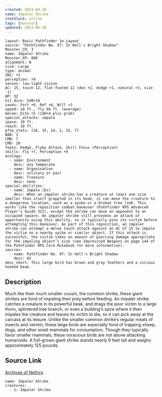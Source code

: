 ```yaml
---
created: 2023-04-28
name: Impaler Shrike
statblock: inline
tags: [monster]
updated: 2023-04-28
---
```

```statblock
layout: Basic Pathfinder 1e Layout
source: "Pathfinder No. 97: In Hell's Bright Shadow"
Monster_CR: 3
name: Impaler Shrike
Monster_XP: 800
alignment: N
size: Large
type: animal
INI: +2
perception: +9
senses: low-light vision
AC: 15, touch 12, flat-footed 12 (dex +2, dodge +1, natural +3, size -1)
HP: 32
hit_dice: 5d8+10
saves: Fort +6, Ref +6, Will +3
speed: 10 ft., fly 60 ft. (average)
melee: bite +5 (1d8+4 plus grab)
special_attacks: impale
space: 10 ft.
reach: 10 ft.
pf1e_stats: [16, 15, 14, 2, 15, 7]
BAB: 3
CMB: 7
CMD: 20
feats: Dodge, Flyby Attack, Skill Focus (Perception)
skills: Fly +7, Perception +9
ecology:
  - name: Environment
    desc: any temperate
  - name: Organisation
    desc: solitary or pair
  - name: Treasure
    desc: none
special_abilities:
  - name: Impale (Ex)
    desc: When an impaler shrike has a creature at least one size smaller than itself grappled in its beak, it can move the creature to a dangerous location, such as a spike or a broken tree limb. This works like the reposition combat maneuver (Pathfinder RPG Advanced Player’s Guide 322), except the shrike can move an opponent to an occupied square. An impaler shrike still provokes an attack of opportunity using this ability, so it typically pins its victim before attempting this maneuver. As part of this reposition, an impaler shrike can attempt a melee touch attack against an AC of 15 to impale the victim on a nearby spike or similar object. If this attack is successful, the victim takes an amount of piercing damage appropriate for the impaling object’s size (see Improvised Weapons on page 144 of the Pathfinder RPG Core Rulebook for more information).
sources:
  - name: Pathfinder No. 97: In Hell's Bright Shadow
    desc: 82
desc_short: This large bird has brown and gray feathers and a vicious hooked beak.
```
## Description
Much like their much smaller cousin, the common shrike, these giant shrikes are fond of impaling their prey before feeding. An impaler shrike catches a creature in its powerful beak, and drags the poor victim to a large thorn, splintered tree branch, or even a building’s spire where it then impales the creature and leaves its victim to die, so it can pick away at the carcass at its leisure. Unlike the smaller common shrike’s regular meals of insects and vermin, these large birds are especially fond of trapping sheep, dogs, and other small mammals for consumption. Though they typically favor smaller mammals, these voracious birds are not above attacking humanoids. A full-grown giant shrike stands nearly 9 feet tall and weighs approximately 125 pounds.
## Source Link
[Archives of Nethys](https://aonprd.com/MonsterDisplay.aspx?ItemName=Impaler%20Shrike)
```encounter-table
name: Impaler Shrike
creatures:
  - 1: Impaler Shrike
```
